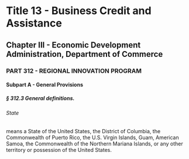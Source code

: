 
# Title 13 - Business Credit and Assistance
## Chapter III - Economic Development Administration, Department of Commerce
### PART 312 - REGIONAL INNOVATION PROGRAM
#### Subpart A - General Provisions
##### § 312.3 General definitions.
###### State

means a State of the United States, the District of Columbia, the Commonwealth of Puerto Rico, the U.S. Virgin Islands, Guam, American Samoa, the Commonwealth of the Northern Mariana Islands, or any other territory or possession of the United States.
